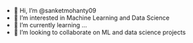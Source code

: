 - 👋 Hi, I’m @sanketmohanty09
- 👀 I’m interested in Machine Learning and Data Science
- 🌱 I’m currently learning ...
- 💞️ I’m looking to collaborate on ML and data science projects


<!---
sanketmohanty09/sanketmohanty09 is a ✨ special ✨ repository because its `README.md` (this file) appears on your GitHub profile.
You can click the Preview link to take a look at your changes.
--->
